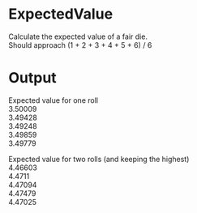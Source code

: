 # ExpectedValue
Calculate the expected value of a fair die.<br>
Should approach (1 + 2 + 3 + 4 + 5 + 6) / 6

# Output

Expected value for one roll<br>
3.50009<br>
3.49428<br>
3.49248<br>
3.49859<br>
3.49779<br>

Expected value for two rolls (and keeping the highest)<br>
4.46603<br>
4.4711<br>
4.47094<br>
4.47479<br>
4.47025<br>